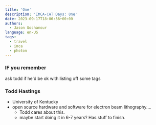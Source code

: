 ```yaml
---
title: 'One'
description: 'IMCA-CAT Days: One'
date: 2023-09-17T18:06:56+00:00
authors:
  - Jason Gochanour
language: en-US
tags:
  - travel
  - imca
  - photon
---
```


### IF you remember

ask todd if he'd be ok with listing off some tags

### Todd Hastings

- University of Kentucky
- open source hardware and software for electron beam lithography....
  - Todd cares about this.
  - maybe start doing it in 6-7 years? Has stuff to finish.
